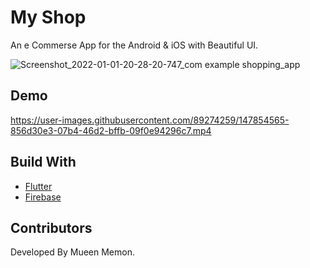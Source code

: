 # My Shop 

An e Commerse App for the Android & iOS with Beautiful UI.

![Screenshot_2022-01-01-20-28-20-747_com example shopping_app](https://user-images.githubusercontent.com/89274259/147854205-0ca37d34-845e-402c-9637-a58a040d19ae.jpg)

## Demo


https://user-images.githubusercontent.com/89274259/147854565-856d30e3-07b4-46d2-bffb-09f0e94296c7.mp4



## Build With
* [Flutter](https://flutter.dev/)
* [Firebase](https://firebase.google.com/)

## Contributors

Developed By Mueen Memon.
